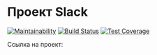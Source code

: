# Проект Slack
[![Maintainability](https://api.codeclimate.com/v1/badges/b411589d9158870b0e18/maintainability)](https://codeclimate.com/github/igakim/project-lvl4-s343/maintainability)
[![Build Status](https://travis-ci.org/igakim/project-lvl4-s343.svg?branch=master)](https://travis-ci.org/igakim/project-lvl4-s343)
[![Test Coverage](https://api.codeclimate.com/v1/badges/b411589d9158870b0e18/test_coverage)](https://codeclimate.com/github/igakim/project-lvl4-s343/test_coverage)

Ссылка на проект:
